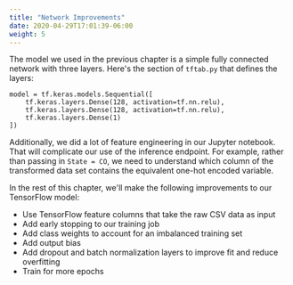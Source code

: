 ```yaml
---
title: "Network Improvements"
date: 2020-04-29T17:01:39-06:00
weight: 5
---
```


The model we used in the previous chapter is a simple fully connected network with three layers.  Here's the section of `tftab.py` that defines the layers:

    model = tf.keras.models.Sequential([
        tf.keras.layers.Dense(128, activation=tf.nn.relu),
        tf.keras.layers.Dense(128, activation=tf.nn.relu),
        tf.keras.layers.Dense(1)
    ])

Additionally, we did a lot of feature engineering in our Jupyter notebook.  That will complicate our use of the inference endpoint.  For example, rather than passing in `State = CO`, we need to understand which column of the transformed data set contains the equivalent one-hot encoded variable.

In the rest of this chapter, we'll make the following improvements to our TensorFlow model:

* Use TensorFlow feature columns that take the raw CSV data as input
* Add early stopping to our training job
* Add class weights to account for an imbalanced training set
* Add output bias
* Add dropout and batch normalization layers to improve fit and reduce overfitting
* Train for more epochs